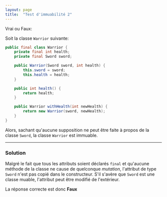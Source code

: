 ```yaml
---
layout: page
title:  "Test d'immuabilité 2"
---
```


Vrai ou Faux:

Soit la classe `Warrior` suivante:
```java
public final class Warrior {
    private final int health;
    private final Sword sword;

    public Warrior(Sword sword, int health) {
        this.sword = sword;
        this.health = health;
    }

    public int health() {
        return health;
    }

    public Warrior withHealth(int newHealth) {
        return new Warrior(sword, newHealth);
    }
}
```
Alors, sachant qu'aucune supposition ne peut être faite à propos de la classe `Sword`, la classe `Warrior` est immuable.

***

### Solution

Malgré le fait que tous les attributs soient déclarés `final` et qu'aucune méthode de la classe ne cause de quelconque *mutation*, l'attribut de type `Sword` n'est pas copié dans le constructeur. S'il s'avère que `Sword` est une classe muable, l'attribut peut être modifié de l'extérieur.

La réponse correcte est donc **Faux**